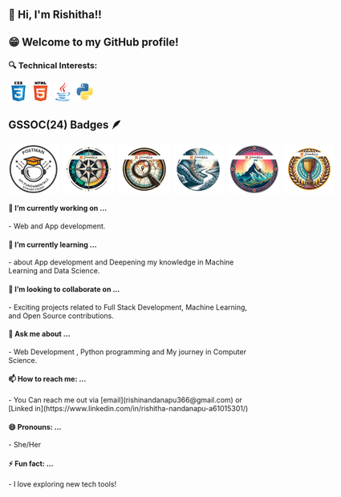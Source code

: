 ## 👋 Hi, I'm Rishitha!!
## 😁 Welcome to my GitHub profile!
<!--
**n14rishitha/n14rishitha** is a ✨ _special_ ✨ repository because its `README.md` (this file) appears on your GitHub profile.

Here are some ideas to get you started:
-->
### 🔍 Technical Interests:
<p align="left">  <img src="https://raw.githubusercontent.com/devicons/devicon/master/icons/css3/css3-original-wordmark.svg" alt="css3" width="40" height="40"/>  
<img src="https://raw.githubusercontent.com/devicons/devicon/master/icons/html5/html5-original-wordmark.svg" alt="html5" width="40" height="40"/> 
<img src="https://raw.githubusercontent.com/devicons/devicon/master/icons/java/java-original.svg" alt="java" width="40" height="40"/> 
<img src="https://raw.githubusercontent.com/devicons/devicon/master/icons/python/python-original.svg" alt="python" width="40" height="40"/>  </p>

## GSSOC(24) Badges 🪶
<div style='display:flex; align-items:center; gap: 10px;' align='center'>
<img src="https://raw.githubusercontent.com/girlscript/gssoc-website-new/main/public/badges/postman.png" width="100px" height="100px" />
  <img src="https://github.com/girlscript/gssoc-website-new/blob/main/public/badges/1.png" width="100px" height="100px" />
  <img src="https://github.com/girlscript/gssoc-website-new/blob/main/public/badges/2.png" width="100px" height="100px" />
  <img src="https://github.com/girlscript/gssoc-website-new/blob/main/public/badges/3.png" width="100px" height="100px" />
  <img src="https://github.com/girlscript/gssoc-website-new/blob/main/public/badges/4.png" width="100px" height="100px" />
  <img src="https://github.com/girlscript/gssoc-website-new/blob/main/public/badges/5.png" width="100px" height="100px" />
</div>

<h4> 🔭 I’m currently working on ... </h4>
  - Web and App development.<br>
  
<h4> 🌱 I’m currently learning ...<br> </h4>
  - about App development and Deepening my knowledge in Machine Learning and Data Science.<br>

<h4> 👯 I’m looking to collaborate on ...<br> </h4>
  - Exciting projects related to Full Stack Development, Machine Learning, and Open Source contributions.<br>
  
<h4> 💬 Ask me about ...<br></h4>
  - Web Development , Python programming and My journey in Computer Science.<br>
  
<h4> 📫 How to reach me: ...<br> </h4>
  - You Can reach me out via [email](rishinandanapu366@gmail.com) or [Linked in](https://www.linkedin.com/in/rishitha-nandanapu-a61015301/)<br>
  
<h4> 😄 Pronouns: ...<br> </h4>
  - She/Her<br>
  
<h4> ⚡ Fun fact: ...<br></h4>
  - I love exploring new tech tools!


